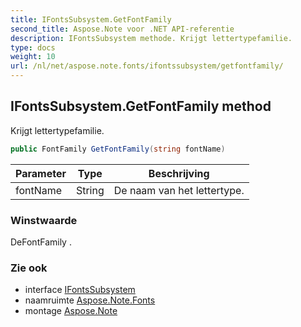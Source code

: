 ```yaml
---
title: IFontsSubsystem.GetFontFamily
second_title: Aspose.Note voor .NET API-referentie
description: IFontsSubsystem methode. Krijgt lettertypefamilie.
type: docs
weight: 10
url: /nl/net/aspose.note.fonts/ifontssubsystem/getfontfamily/
---
```

## IFontsSubsystem.GetFontFamily method

Krijgt lettertypefamilie.

```csharp
public FontFamily GetFontFamily(string fontName)
```

| Parameter | Type | Beschrijving |
| --- | --- | --- |
| fontName | String | De naam van het lettertype. |

### Winstwaarde

DeFontFamily .

### Zie ook

* interface [IFontsSubsystem](../)
* naamruimte [Aspose.Note.Fonts](../../ifontssubsystem/)
* montage [Aspose.Note](../../../)


